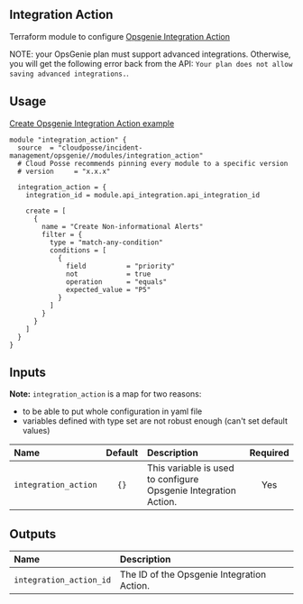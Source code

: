 ## Integration Action

Terraform module to configure [Opsgenie Integration Action](https://registry.terraform.io/providers/opsgenie/opsgenie/latest/docs/resources/integration_action)

NOTE: your OpsGenie plan must support advanced integrations. Otherwise, you will get the following error back from the API: `Your plan does not allow saving advanced integrations.`.


## Usage

[Create Opsgenie Integration Action example](../../examples/integration_action)

```hcl
module "integration_action" {
  source  = "cloudposse/incident-management/opsgenie//modules/integration_action"
  # Cloud Posse recommends pinning every module to a specific version
  # version     = "x.x.x"

  integration_action = {
    integration_id = module.api_integration.api_integration_id

    create = [
      {
        name = "Create Non-informational Alerts"
        filter = {
          type = "match-any-condition"
          conditions = [
            {
              field          = "priority"
              not            = true
              operation      = "equals"
              expected_value = "P5"
            }
          ]
        }
      }
    ]
  }
}
```

## Inputs

**Note:** `integration_action` is a map for two reasons: 
- to be able to put whole configuration in yaml file
- variables defined with type set are not robust enough (can't set default values)

|  Name                          |  Default                          |  Description                                                                                                                    | Required |
|:-------------------------------|:---------------------------------:|:--------------------------------------------------------------------------------------------------------------------------------|:--------:|
| `integration_action`          | `{}`                              | This variable is used to configure Opsgenie Integration Action.                                                                | Yes      |


## Outputs

| Name                        | Description                                  |
|:----------------------------|:---------------------------------------------|
| `integration_action_id`    | The ID of the Opsgenie Integration Action.  |
